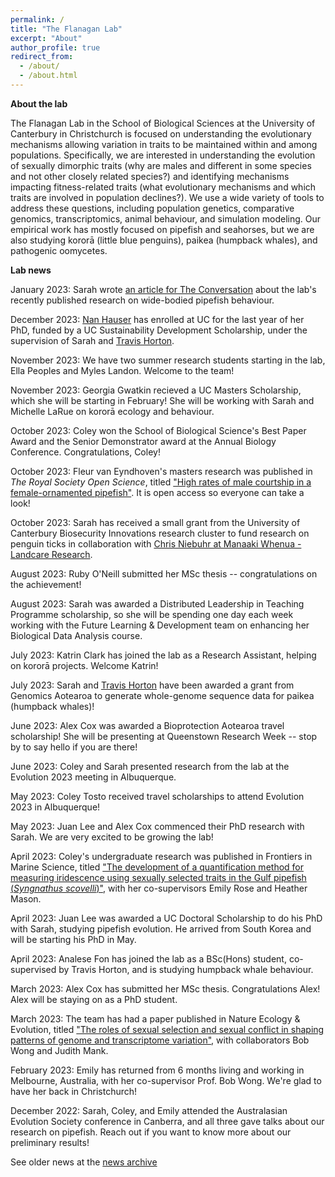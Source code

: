 ```yaml
---
permalink: /
title: "The Flanagan Lab"
excerpt: "About"
author_profile: true
redirect_from: 
  - /about/
  - /about.html
---
```


<b>About the lab</b>

The Flanagan Lab in the School of Biological Sciences at the University of Canterbury in Christchurch is focused on understanding the evolutionary mechanisms allowing variation in traits to be maintained within and among populations. Specifically, we are interested in understanding the evolution of sexually dimorphic traits (why are males and different in some species and not other closely related species?) and identifying mechanisms impacting fitness-related traits (what evolutionary mechanisms and which traits are involved in population declines?). We use a wide variety of tools to address these questions, including population genetics, comparative genomics, transcriptomics, animal behaviour, and simulation modeling. Our empirical work has mostly focused on pipefish and seahorses, but we are also studying kororā (little blue penguins), paikea (humpback whales), and pathogenic oomycetes.


<b>Lab news</b>

January 2023: Sarah wrote [an article for The Conversation](https://theconversation.com/male-pregnancy-and-weird-courtship-wiggles-how-nzs-wide-bodied-pipefish-confounds-expectations-216618) about the lab's recently published research on wide-bodied pipefish behaviour.

December 2023: [Nan Hauser](https://whaleresearch.org/about-us/) has enrolled at UC for the last year of her PhD, funded by a UC Sustainability Development Scholarship, under the supervision of Sarah and [Travis Horton](https://www.canterbury.ac.nz/science/contact-us/people/travis-horton.html).

November 2023: We have two summer research students starting in the lab, Ella Peoples and Myles Landon. Welcome to the team!

November 2023: Georgia Gwatkin recieved a UC Masters Scholarship, which she will be starting in February! She will be working with Sarah and Michelle LaRue on kororā ecology and behaviour. 

October 2023: Coley won the School of Biological Science's Best Paper Award and the Senior Demonstrator award at the Annual Biology Conference. Congratulations, Coley!

October 2023: Fleur van Eyndhoven's masters research was published in _The Royal Society Open Science_, titled ["High rates of male courtship in a female-ornamented pipefish"](https://royalsocietypublishing.org/doi/10.1098/rsos.231428). It is open access so everyone can take a look!

October 2023: Sarah has received a small grant from the University of Canterbury Biosecurity Innovations research cluster to fund research on penguin ticks in collaboration with [Chris Niebuhr at Manaaki Whenua - Landcare Research](https://www.landcareresearch.co.nz/about-us/our-people/chris-niebuhr). 

August 2023: Ruby O'Neill submitted her MSc thesis -- congratulations on the achievement!

August 2023: Sarah was awarded a Distributed Leadership in Teaching Programme scholarship, so she will be spending one day each week working with the Future Learning & Development team on enhancing her Biological Data Analysis course. 

July 2023: Katrin Clark has joined the lab as a Research Assistant, helping on kororā projects. Welcome Katrin!

July 2023: Sarah and [Travis Horton](https://www.canterbury.ac.nz/science/contact-us/people/travis-horton.html) have been awarded a grant from Genomics Aotearoa to generate whole-genome sequence data for paikea (humpback whales)!

June 2023: Alex Cox was awarded a Bioprotection Aotearoa travel scholarship! She will be presenting at Queenstown Research Week -- stop by to say hello if you are there!

June 2023: Coley and Sarah presented research from the lab at the Evolution 2023 meeting in Albuquerque. 

May 2023: Coley Tosto received travel scholarships to attend Evolution 2023 in Albuquerque!

May 2023: Juan Lee and Alex Cox commenced their PhD research with Sarah. We are very excited to be growing the lab!

April 2023: Coley's undergraduate research was published in Frontiers in Marine Science, titled ["The development of a quantification method for measuring iridescence using sexually selected traits in the Gulf pipefish (_Syngnathus scovelli_)"](https://www.frontiersin.org/articles/10.3389/fmars.2023.1127790/full), with her co-supervisors Emily Rose and Heather Mason. 

April 2023: Juan Lee was awarded a UC Doctoral Scholarship to do his PhD with Sarah, studying pipefish evolution. He arrived from South Korea and will be starting his PhD in May.

April 2023: Analese Fon has joined the lab as a BSc(Hons) student, co-supervised by Travis Horton, and is studying humpback whale behaviour. 

March 2023: Alex Cox has submitted her MSc thesis. Congratulations Alex! Alex will be staying on as a PhD student. 

March 2023: The team has had a paper published in Nature Ecology & Evolution, titled ["The roles of sexual selection and sexual conflict in shaping patterns of genome and transcriptome variation"](https://rdcu.be/c8jST), with collaborators Bob Wong and Judith Mank.

February 2023: Emily has returned from 6 months living and working in Melbourne, Australia, with her co-supervisor Prof. Bob Wong. We're glad to have her back in Christchurch!

December 2022: Sarah, Coley, and Emily attended the Australasian Evolution Society conference in Canberra, and all three gave talks about our research on pipefish. Reach out if you want to know more about our preliminary results!

See older news at the [news archive](https://flanagan-lab.github.io/news-archive/)


